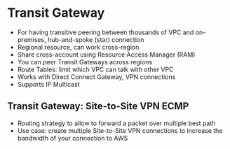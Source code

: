 # Transit Gateway

* For having transitive peering between thousands of VPC and on-premises, hub-and-spoke (star) connection
* Regional resource, can work cross-region
* Share cross-account using Resource Access Manager (RAM)
* You can peer Transit Gateways across regions
* Route Tables: limit which VPC can talk with other VPC
* Works with Direct Connect Gateway, VPN connections
* Supports IP Multicast

## Transit Gateway: Site-to-Site VPN ECMP

* Routing strategy to allow to forward a packet over multiple best path
* Use case: create multiple Site-to-Site VPN connections to increase the bandwidth of your connection to AWS
